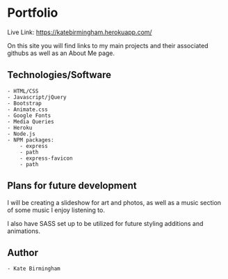 # Portfolio

Live Link: https://katebirmingham.herokuapp.com/

On this site you will find links to my main projects and their associated githubs as well as an About Me page. 

## Technologies/Software

	- HTML/CSS
	- Javascript/jQuery
	- Bootstrap
	- Animate.css
	- Google Fonts
	- Media Queries
	- Heroku
	- Node.js
	- NPM packages:
		- express
		- path
		- express-favicon
		- path

## Plans for future development  

I will be creating a slideshow for art and photos, as well as a music section of some music I enjoy listening to. 

I also have SASS set up to be utilized for future styling additions and animations. 

## Author
	
	- Kate Birmingham